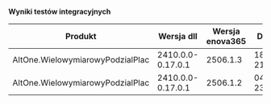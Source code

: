 **Wyniki testów integracyjnych**

| Produkt                          | Wersja dll        | Wersja enova365 | Data testu       | Status |
|----------------------------------|-------------------|-----------------|------------------|--------|
| AltOne.WielowymiarowyPodzialPlac | 2410.0.0-0.17.0.1 | 2506.1.3        | 18.08.2025 21:16 | ✅     |
| AltOne.WielowymiarowyPodzialPlac | 2410.0.0-0.17.0.1 | 2506.1.2        | 04.08.2025 23:09 | ✅     |
